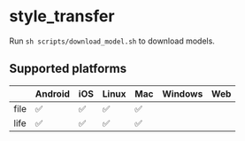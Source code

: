 # style_transfer

Run `sh scripts/download_model.sh` to download models.

## Supported platforms

|      | Android | iOS | Linux | Mac | Windows | Web |
|------|---------|-----|-------|-----|---------|-----|
| file | ✅      | ✅  |  ✅   | ✅  |         |     |
| life | ✅      | ✅  |  ✅   | ✅  |         |     |
